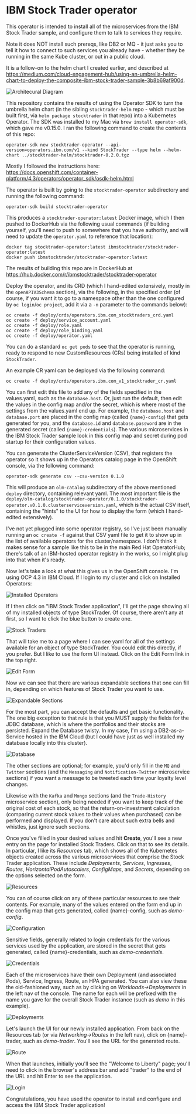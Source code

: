 # IBM Stock Trader operator
This operator is intended to install all of the microservices from the IBM Stock Trader sample, and configure them to talk to services they require.

Note it does NOT install such prereqs, like DB2 or MQ - it just asks you to tell it how to connect to such services you already have - whether they be running in the same Kube cluster, or out in a public cloud.

It is a follow-on to the helm chart I created earlier, and described at https://medium.com/cloud-engagement-hub/using-an-umbrella-helm-chart-to-deploy-the-composite-ibm-stock-trader-sample-3b8b69af900d.

![Architecural Diagram](stock-trader.png)

This repository contains the results of using the Operator SDK to turn the umbrella helm chart (in the sibling `stocktrader-helm` repo - which must be built first, via `helm package stocktrader` in that repo) into a Kubernetes Operator.
The SDK was installed to my Mac via `brew install operator-sdk`, which gave me v0.15.0.  I ran the following command to create the contents of this repo:
```
operator-sdk new stocktrader-operator --api-version=operators.ibm.com/v1 --kind StockTrader --type helm --helm-chart ../stocktrader-helm/stocktrader-0.2.0.tgz
```
Mostly I followed the instructions here: https://docs.openshift.com/container-platform/4.3/operators/operator_sdk/osdk-helm.html

The operator is built by going to the `stocktrader-operator` subdirectory and running the following command:
```
operator-sdk build stocktrader-operator
```
This produces a `stocktrader-operator:latest` Docker image, which I then pushed to DockerHub via the following usual commands (if building yourself, you'll need to push to somewhere that you have authority, and will need to update the `operator.yaml` to reference that location):
```
docker tag stocktrader-operator:latest ibmstocktrader/stocktrader-operator:latest
docker push ibmstocktrader/stocktrader-operator:latest
```
The results of building this repo are in DockerHub at https://hub.docker.com/r/ibmstocktrader/stocktrader-operator

Deploy the operator, and its CRD (which I hand-edited extensively, mostly in the `openAPIV3Schema` section), via the following, in the specified order (of course, if you want it to go to a namespace other than the one configured by `oc login`/`oc project`, add it via a `-n` parameter to the commands below):
```
oc create -f deploy/crds/operators.ibm.com_stocktraders_crd.yaml
oc create -f deploy/service_account.yaml
oc create -f deploy/role.yaml
oc create -f deploy/role_binding.yaml
oc create -f deploy/operator.yaml
```
You can do a standard `oc get pods` to see that the operator is running, ready to respond to new CustomResources (CRs) being installed of kind `StockTrader`.

An example CR yaml can be deployed via the following command:
```
oc create -f deploy/crds/operators.ibm.com_v1_stocktrader_cr.yaml
```
You can first edit this file to add any of the fields specified in the values.yaml, such as the `database.host`.
Or, just run the default, then edit the values in the config map and/or the secret, which is where most of the settings from the values.yaml end up.
For example, the `database.host` and `database.port` are placed in the config map (called `{name}-config`) that gets generated for you, and the `database.id` and `database.password` are in the generated secret (called `{name}-credentials`).
The various microservices in the IBM Stock Trader sample look in this config map and secret during pod startup for their configuration values.

You can generate the ClusterServiceVersion (CSV), that registers the operator so it shows up in the Operators catalog page in the OpenShift console, via the following command:
```
operator-sdk generate csv --csv-version 0.1.0
```
This will produce an `olm-catalog` subdirectory of the above mentioned `deploy` directory, containing relevant yaml.  The most important file is the `deploy/olm-catalog/stocktrader-operator/0.1.0/stocktrader-operator.v0.1.0.clusterserviceversion.yaml`, which is the actual CSV itself, containing the "hints" to the UI for how to display the form (which I hand-edited extensively).

I've not yet plugged into some operator registry, so I've just been manually running an `oc create -f` against that CSV yaml file to get it to show up in the list of available operators for the cluster/namespace.
I don't think it makes sense for a sample like this to be in the main Red Hat OperatorHub; there's talk of an IBM-hosted operator registry in the works, so I might plug into that when it's ready.

Now let's take a look at what this gives us in the OpenShift console.  I'm using OCP 4.3 in IBM Cloud.  If I login to my cluster and click on Installed Operators:

![Installed Operators](InstalledOperators.png)

If I then click on "IBM Stock Trader application", I'll get the page showing all of my installed objects of type StockTrader.  Of course, there aren't any at first, so I want to click the blue button to create one.

![Stock Traders](CreateStockTrader.png)

That will take me to a page where I can see yaml for all of the settings available for an object of type StockTrader.  You could edit this directly, if you prefer.  But I like to use the form UI instead.  Click on the Edit Form link in the top right.

![Edit Form](EditForm.png)

Now we can see that there are various expandable sections that one can fill in, depending on which features of Stock Trader you want to use.

![Expandable Sections](AllSectionsCollapsed.png)

For the most part, you can accept the defaults and get basic functionality.  The one big exception to that rule is that you MUST supply the fields for the JDBC database, which is where the portfolios and their stocks are persisted.  Expand the Database twisty.  In my case, I'm using a DB2-as-a-Service hosted in the IBM Cloud (but I could have just as well installed my database locally into this cluster).

![Database](DatabaseSectionExpanded.png)

The other sections are optional; for example, you'd only fill in the `MQ` and `Twitter` sections (and the `Messaging` and `Notification-Twitter` microservice sections) if you want a message to be tweeted each time your loyalty level changes.

Likewise with the `Kafka` and `Mongo` sections (and the `Trade-History` microservice section), only being needed if you want to keep track of the original cost of each stock, so that the return-on-investment calculation (comparing current stock values to their values when purchased) can be performed and displayed.  If you don't care about such extra bells and whistles, just ignore such sections.

Once you've filled in your desired values and hit **Create**, you'll see a new entry on the page for installed Stock Traders.  Click on that to see its details.  In particular, I like its *Resources* tab, which shows all of the Kubernetes objects created across the various microservices that comprise the Stock Trader application.  These include *Deployments*, *Services*, *Ingresses*, *Routes*, *HorizontalPodAutoscalers*, *ConfigMaps*, and *Secrets*, depending on the options selected on the form.

![Resources](ResourcesTab.png)

You can of course click on any of these particular resources to see their contents.  For example, many of the values entered on the form end up in the config map that gets generated, called {name}-config, such as *demo-config*.

![Configuration](ConfigMap.png)

Sensitive fields, generally related to login credentials for the various services used by the application, are stored in the secret that gets generated, called {name}-credentials, such as *demo-credentials*.

![Credentials](Secret.png)

Each of the microservices have their own Deployment (and associated Pods), Service, Ingress, Route, an HPA generated.  You can also view these the old-fashioned way, such as by clicking on *Workloads->Deployments* in the left nav of the console.  The name for each will be prefixed with the name you gave for the overall Stock Trader instance (such as *demo* in this example).

![Deployments](Deployments.png)

Let's launch the UI for our newly installed application.  From back on the Resources tab (or via *Networking->Routes* in the left nav), click on {name}-trader, such as *demo-trader*.  You'll see the URL for the generated route.

![Route](Route.png)

When that launches, initially you'll see the "Welcome to Liberty" page; you'll need to click in the browser's address bar and add "trader" to the end of the URL and hit Enter to see the application.

![Login](Login.png)

Congratulations, you have used the operator to install and configure and access the IBM Stock Trader application!

